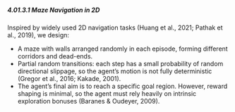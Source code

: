 ##### 4.01.3.1 Maze Navigation in 2D

Inspired by widely used 2D navigation tasks (Huang et al., 2021; Pathak et al., 2019), we design:
- A maze with walls arranged randomly in each episode, forming different corridors and dead-ends.
- Partial random transitions: each step has a small probability of random directional slippage, so the agent’s motion is not fully deterministic (Gregor et al., 2016; Kakade, 2001).
- The agent’s final aim is to reach a specific goal region. However, reward shaping is minimal, so the agent must rely heavily on intrinsic exploration bonuses (Baranes & Oudeyer, 2009).
